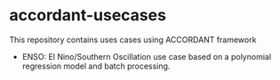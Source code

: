 # accordant-usecases
This repository contains uses cases using ACCORDANT framework

* ENSO: El Nino/Southern Oscillation use case based on a polynomial regression model and batch processing.
